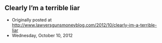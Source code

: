 ## Clearly I’m a terrible liar

 * Originally posted at http://www.lawyersgunsmoneyblog.com/2012/10/clearly-im-a-terrible-liar
 * Wednesday, October 10, 2012

